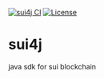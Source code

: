 [![sui4j CI](https://github.com/GrapeBaBa/sui4j/actions/workflows/gradle.yml/badge.svg?branch=main)](https://github.com/GrapeBaBa/sui4j/actions/workflows/gradle.yml)
[![License](https://img.shields.io/badge/License-Apache%202.0-blue.svg)](https://opensource.org/licenses/Apache-2.0)
# sui4j
java sdk for sui blockchain
